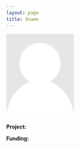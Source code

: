 ```yaml
---
layout: page
title: $name
---
```


<img src="img/placeholder.png" alt="name" class="gallery">

**Project:** <Project Title>

**Funding:** <Funding>

